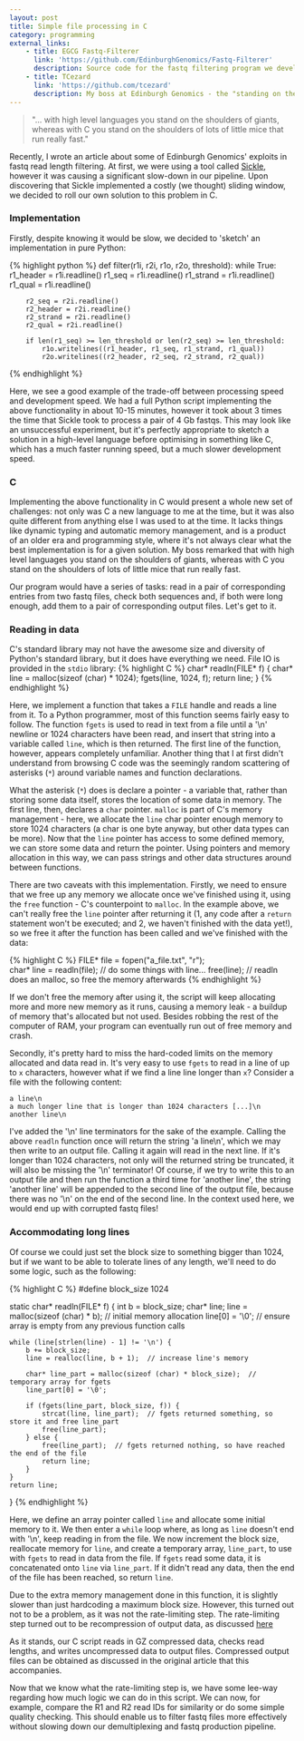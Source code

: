 ```yaml
---
layout: post
title: Simple file processing in C
category: programming
external_links:
    - title: EGCG Fastq-Filterer
      link: 'https://github.com/EdinburghGenomics/Fastq-Filterer'
      description: Source code for the fastq filtering program we developed.
    - title: TCezard
      link: 'https://github.com/tcezard'
      description: My boss at Edinburgh Genomics - the "standing on the shoulders of mice" quote is his.
---
```


> "... with high level languages you stand on the shoulders of giants, whereas with C you stand on the shoulders of lots of little mice that run really fast."


Recently, I wrote an article about some of Edinburgh Genomics' exploits in fastq read length filtering. At first, we were using a tool called [Sickle](https://github.com/najoshi/sickle), however it was causing a significant slow-down in our pipeline. Upon discovering that Sickle implemented a costly (we thought) sliding window, we decided to roll our own solution to this problem in C.

### Implementation
Firstly, despite knowing it would be slow, we decided to 'sketch' an implementation in pure Python:

{% highlight python %}
def filter(r1i, r2i, r1o, r2o, threshold):
    while True:
        r1_header = r1i.readline()
        r1_seq = r1i.readline()
        r1_strand = r1i.readline()
        r1_qual = r1i.readline()

        r2_seq = r2i.readline()
        r2_header = r2i.readline()
        r2_strand = r2i.readline()
        r2_qual = r2i.readline()

        if len(r1_seq) >= len_threshold or len(r2_seq) >= len_threshold:
            r1o.writelines((r1_header, r1_seq, r1_strand, r1_qual))
            r2o.writelines((r2_header, r2_seq, r2_strand, r2_qual))
{% endhighlight %}

Here, we see a good example of the trade-off between processing speed and development speed. We had a full Python script implementing the above functionality in about 10-15 minutes, however it took about 3 times the time that Sickle took to process a pair of 4 Gb fastqs. This may look like an unsuccessful experiment, but it's perfectly appropriate to sketch a solution in a high-level language before optimising in something like C, which has a much faster running speed, but a much slower development speed.


### C
Implementing the above functionality in C would present a whole new set of challenges: not only was C a new language to me at the time, but it was also quite different from anything else I was used to at the time. It lacks things like dynamic typing and automatic memory management, and is a product of an older era and programming style, where it's not always clear what the best implementation is for a given solution. My boss remarked that with high level languages you stand on the shoulders of giants, whereas with C you stand on the shoulders of lots of little mice that run really fast.

Our program would have a series of tasks: read in a pair of corresponding entries from two fastq files, check both sequences and, if both were long enough, add them to a pair of corresponding output files. Let's get to it.


### Reading in data
C's standard library may not have the awesome size and diversity of Python's standard library, but it does have everything we need. File IO is provided in the `stdio` library:
{% highlight C %}
char* readln(FILE* f) {
    char* line = malloc(sizeof (char) * 1024);
    fgets(line, 1024, f);
    return line;
}
{% endhighlight %}

Here, we implement a function that takes a `FILE` handle and reads a line from it. To a Python programmer, most of this function seems fairly easy to follow. The function `fgets` is used to read in text from a file until a '\n' newline or 1024 characters have been read, and insert that string into a variable called `line`, which is then returned. The first line of the function, however, appears completely unfamiliar. Another thing that I at first didn't understand from browsing C code was the seemingly random scattering of asterisks (`*`) around variable names and function declarations.

What the asterisk (`*`) does is declare a pointer - a variable that, rather than storing some data itself, stores the location of some data in memory. The first line, then, declares a `char` pointer. `malloc` is part of C's memory management - here, we allocate the `line` char pointer enough memory to store 1024 characters (a char is one byte anyway, but other data types can be more). Now that the `line` pointer has access to some defined memory, we can store some data and return the pointer. Using pointers and memory allocation in this way, we can pass strings and other data structures around between functions.

There are two caveats with this implementation. Firstly, we need to ensure that we free up any memory we allocate once we've finished using it, using the `free` function - C's counterpoint to `malloc`. In the example above, we can't really free the `line` pointer after returning it (1, any code after a `return` statement won't be executed; and 2, we haven't finished with the data yet!), so we free it after the function has been called and we've finished with the data:

{% highlight C %}
FILE* file = fopen("a_file.txt", "r");    
char* line = readln(file);
// do some things with line...
free(line);  // readln does an malloc, so free the memory afterwards
{% endhighlight %}

If we don't free the memory after using it, the script will keep allocating more and more new memory as it runs, causing a memory leak - a buildup of memory that's allocated but not used. Besides robbing the rest of the computer of RAM, your program can eventually run out of free memory and crash.

Secondly, it's pretty hard to miss the hard-coded limits on the memory allocated and data read in.
It's very easy to use `fgets` to read in a line of up to `x` characters, however what if we find a line line longer than `x`? Consider a file with the following content:

    a line\n
    a much longer line that is longer than 1024 characters [...]\n
    another line\n

I've added the '\n' line terminators for the sake of the example. Calling the above `readln` function once will return the string 'a line\n', which we may then write to an output file. Calling it again will read in the next line. If it's longer than 1024 characters, not only will the returned string be truncated, it will also be missing the '\n' terminator! Of course, if we try to write this to an output file and then run the function a third time for 'another line', the string 'another line' will be appended to the second line of the output file, because there was no '\n' on the end of the second line. In the context used here, we would end up with corrupted fastq files!

### Accommodating long lines
Of course we could just set the block size to something bigger than 1024, but if we want to be able to tolerate lines of any length, we'll need to do some logic, such as the following:

{% highlight C %}
#define block_size 1024

static char* readln(FILE* f) {
    int b = block_size;
    char* line;
    line = malloc(sizeof (char) * b);  // initial memory allocation
    line[0] = '\0';  // ensure array is empty from any previous function calls

    while (line[strlen(line) - 1] != '\n') {
        b += block_size;
        line = realloc(line, b + 1);  // increase line's memory

        char* line_part = malloc(sizeof (char) * block_size);  // temporary array for fgets
        line_part[0] = '\0';

        if (fgets(line_part, block_size, f)) {
            strcat(line, line_part);  // fgets returned something, so store it and free line_part
            free(line_part);
        } else {
            free(line_part);  // fgets returned nothing, so have reached the end of the file
            return line;
        }
    }
    return line;
}
{% endhighlight %}

Here, we define an array pointer called `line` and allocate some initial memory to it. We then enter a `while` loop where, as long as `line` doesn't end with '\n', keep reading in from the file. We now increment the block size, reallocate memory for `line`, and create a temporary array, `line_part`, to use with `fgets` to read in data from the file. If `fgets` read some data, it is concatenated onto `line` via `line_part`. If it didn't read any data, then the end of the file has been reached, so return `line`.

Due to the extra memory management done in this function, it is slightly slower than just hardcoding a maximum block size. However, this turned out not to be a problem, as it was not the rate-limiting step. The rate-limiting step turned out to be recompression of output data, as discussed [here](/biology/2016/10/14/filtering_fastq_reads.html)

As it stands, our C script reads in GZ compressed data, checks read lengths, and writes uncompressed data to output files. Compressed output files can be obtained as discussed in the original article that this accompanies.

Now that we know what the rate-limiting step is, we have some lee-way regarding how much logic we can do in this script. We can now, for example, compare the R1 and R2 read IDs for similarity or do some simple quality checking. This should enable us to filter fastq files more effectively without slowing down our demultiplexing and fastq production pipeline.
